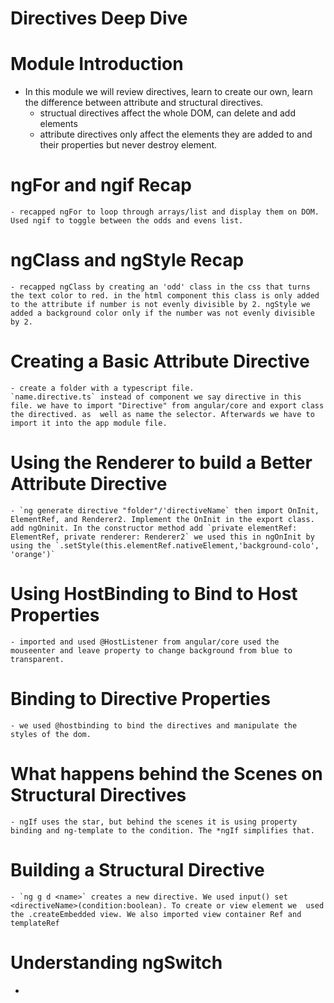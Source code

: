 # Directives Deep Dive 
  # Module Introduction
  - In this module we will review directives, learn to create our own, learn the difference between attribute and structural directives.
    - structual directives affect the whole DOM, can delete and add elements
    - attribute directives only affect the elements they are added to and their properties but never destroy element.
  # ngFor and ngif Recap
    - recapped ngFor to loop through arrays/list and display them on DOM. Used ngif to toggle between the odds and evens list.
  # ngClass and ngStyle Recap
    - recapped ngClass by creating an 'odd' class in the css that turns the text color to red. in the html component this class is only added to the attribute if number is not evenly divisible by 2. ngStyle we added a background color only if the number was not evenly divisible by 2. 
  # Creating a Basic Attribute Directive
    - create a folder with a typescript file.
    `name.directive.ts` instead of component we say directive in this file. we have to import "Directive" from angular/core and export class the directived. as  well as name the selector. Afterwards we have to import it into the app module file.
  # Using the Renderer to build a Better Attribute Directive
    - `ng generate directive "folder"/'directiveName` then import OnInit, ElementRef, and Renderer2. Implement the OnInit in the export class. add ngOninit. In the constructor method add `private elementRef: ElementRef, private renderer: Renderer2` we used this in ngOnInit by using the `.setStyle(this.elementRef.nativeElement,'background-colo', 'orange')` 
  # Using HostBinding to Bind to Host Properties
    - imported and used @HostListener from angular/core used the mouseenter and leave property to change background from blue to transparent.
  # Binding to Directive Properties
    - we used @hostbinding to bind the directives and manipulate the styles of the dom.
  # What happens behind the Scenes on Structural Directives
    - ngIf uses the star, but behind the scenes it is using property binding and ng-template to the condition. The *ngIf simplifies that.
  # Building a Structural Directive
    - `ng g d <name>` creates a new directive. We used input() set <directiveName>(condition:boolean). To create or view element we  used the .createEmbedded view. We also imported view container Ref and templateRef
  # Understanding ngSwitch
  - 